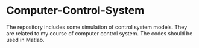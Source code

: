 # Computer-Control-System
The repository includes some simulation of control system models. They are related to my course of computer control system. The codes should be used in Matlab.
